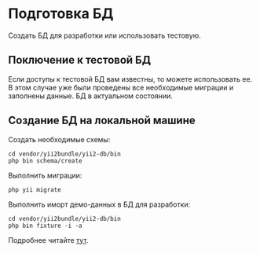Подготовка БД
===

Создать БД для разработки или использовать тестовую.

## Поключение к тестовой БД

Если доступы к тестовой БД вам известны, то можете использовать ее.
В этом случае уже были проведены все необходимые миграции и заполнены данные.
БД в актуальном состоянии.

## Создание БД на локальной машине

Создать необходимые схемы:

```
cd vendor/yii2bundle/yii2-db/bin
php bin schema/create
```

Выполнить миграции:

```
php yii migrate
```

Выполнить иморт демо-данных в БД для разработки:

```
cd vendor/yii2bundle/yii2-db/bin
php bin fixture -i -a
```

Подробнее читайте [тут](https://github.com/yii2bundle/yii2-db/blob/master/guide/ru/console-fixture.md).
